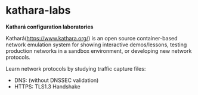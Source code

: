 # kathara-labs
**Kathará configuration laboratories**

Kathará(https://www.kathara.org/) is an open source container-based network emulation system for showing interactive demos/lessons, testing production networks in a sandbox environment, or developing new network protocols. 

Learn network protocols by studying traffic capture files:
   - DNS: (without DNSSEC validation)
   - HTTPS: TLS1.3 Handshake
